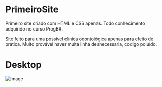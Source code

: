 # PrimeiroSite
Primeiro site criado com HTML e CSS apenas. Todo conhecimento adquirido no curso ProgBR.

Site feito para uma possível clínica odontológica apenas para efeito de pratica. Muito provável haver muita linha desnecessaria, codigo poluído.


# Desktop
![image](![image](https://user-images.githubusercontent.com/61984909/182975073-1390d4e6-e026-425e-a2d8-c10ace2ffd19.png))
